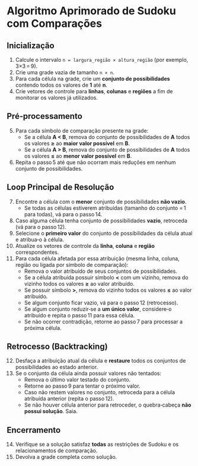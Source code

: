 # Algoritmo Aprimorado de Sudoku com Comparações

## Inicialização
1. Calcule o intervalo `n = largura_região × altura_região` (por exemplo, 3×3 = 9).  
2. Crie uma grade vazia de tamanho `n × n`.  
3. Para cada célula na grade, crie um **conjunto de possibilidades** contendo todos os valores de **1** até **n**.  
4. Crie vetores de controle para **linhas**, **colunas** e **regiões** a fim de monitorar os valores já utilizados.  

## Pré‑processamento
5. Para cada símbolo de comparação presente na grade:  
   - Se a célula **A < B**, remova do conjunto de possibilidades de **A** todos os valores **≥** ao **maior valor possível** em **B**.  
   - Se a célula **A > B**, remova do conjunto de possibilidades de **A** todos os valores **≤** ao **menor valor possível** em **B**.  
6. Repita o passo 5 até que não ocorram mais reduções em nenhum conjunto de possibilidades.  

## Loop Principal de Resolução
7. Encontre a célula com o **menor** conjunto de possibilidades **não vazio**.  
   - Se todas as células estiverem atribuídas (tamanho do conjunto = 1 para todas), vá para o passo 14.  
8. Caso alguma célula tenha conjunto de possibilidades **vazio**, retroceda (vá para o passo 12).  
9. Selecione o **primeiro valor** do conjunto de possibilidades da célula atual e atribua‑o à célula.  
10. Atualize os vetores de controle da **linha**, **coluna** e **região** correspondentes.  
11. Para cada célula afetada por essa atribuição (mesma linha, coluna, região ou ligada por símbolo de comparação):  
    - Remova o valor atribuído de seus conjuntos de possibilidades.  
    - Se a célula atribuída possuir símbolo **\<** com um vizinho, remova do vizinho todos os valores **≥** ao valor atribuído.  
    - Se possuir símbolo **\>**, remova do vizinho todos os valores **≤** ao valor atribuído.  
    - Se algum conjunto ficar vazio, vá para o passo 12 (retrocesso).  
    - Se algum conjunto reduzir‑se a **um único valor**, considere‑o atribuído e repita o passo 11 para essa célula.  
    - Se não ocorrer contradição, retorne ao passo 7 para processar a próxima célula.  

## Retrocesso (Backtracking)
12. Desfaça a atribuição atual da célula e **restaure** todos os conjuntos de possibilidades ao estado anterior.  
13. Se o conjunto da célula ainda possuir valores não tentados:  
    - Remova o último valor testado do conjunto.  
    - Retorne ao passo 9 para tentar o próximo valor.  
    - Caso não restem valores no conjunto, retroceda para a célula atribuída anterior (repita o passo 12).  
    - Se não houver célula anterior para retroceder, o quebra‑cabeça **não possui solução**. Saia.  

## Encerramento
14. Verifique se a solução satisfaz **todas** as restrições de Sudoku e os relacionamentos de comparação.  
15. Devolva a grade completa como solução.  
